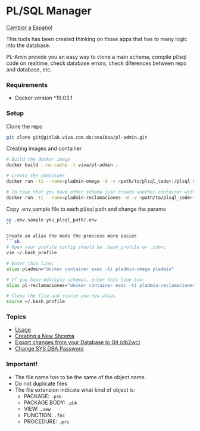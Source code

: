 # PL/SQL Manager
[Cambiar a Español](docs/README.md)

This tools has been created thinking on those apps that has to many logic into the database.

PL-Amin provide you an easy way to clone a main schema, compile pl/sql code on realtime, check database errors, check diferences between repo and database, etc.

### Requirements
- Docker version ^19.03.1

### Setup
Clone the repo
```sh
git clone git@gitlab.viva.com.do:anaiboa/pl-admin.git
```

Creating images and container
```sh
# Build the docker image
docker build --no-cache -t viva/pl-admin .

# Create the container
docker run -ti --name=pladmin-omega -d -v <path/to/plsql_code>:/plsql viva/pl-admin

# In case that you have other schema just create another container with other name
docker run -ti --name=pladmin-reclamaciones -d -v <path/to/plsql_code>:/plsql viva/pl-admin
```

Copy .env.sample file to each pl/sql path and change the params
```sh
cp .env.sample you_plsql_path/.env
``

Create an alias the made the proccess more easier
```sh
# Open your profile config should be .bash_profile or .zshrc
vim ~/.bash_profile

# Enter this line:
alias pladmin="docker container exec -ti pladmin-omega pladmin"

# If you have multiple schemas, enter this line too:
alias pl-reclamaciones="docker container exec -ti pladmin-reclamaciones pladmin"

# Close the file and source you new alias
source ~/.bash_profile
```

### Topics
- [Usage](docs/usage.md)
- [Creating a New Shcema](docs/new-schema.md)
- [Export changes from your Database to Git (db2wc)](docs/db2wc.md)
- [Change SYS DBA Password](docs/change-sys-password.md)

### Important!
- The file name has to be the same of the object name.
- Do not duplicate files
- The file extension indicate what kind of object is:
    - PACKAGE: `.psk`
    - PACKAGE BODY: `.pbk`
    - VIEW: `.vew`
    - FUNCTION: `.fnc`
    - PROCEDURE: `.prc`

